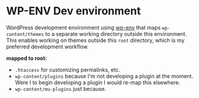 # WP-ENV Dev environment

WordPress development environment using [wp-env](https://developer.wordpress.org/block-editor/reference-guides/packages/packages-env/) that maps `wp-content/themes` to a separate working directory outside this environment. This enables working on themes outside this `root` directory, which is my preferred development workflow.

**mapped to root:**

- `.htaccess` for customizing permalinks, etc.
- `wp-content/plugins` because I'm not developing a plugin at the moment. Were I to begin developing a plugin I would re-map this elsewhere.
- `wp-content/mu-plugins` just because.
